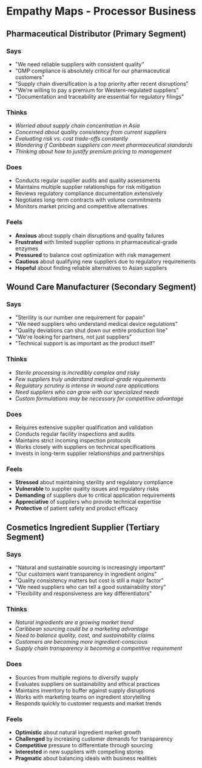 # Empathy Maps - Processor Business

## Pharmaceutical Distributor (Primary Segment)

### Says
- "We need reliable suppliers with consistent quality"
- "GMP compliance is absolutely critical for our pharmaceutical customers"
- "Supply chain diversification is a top priority after recent disruptions"
- "We're willing to pay a premium for Western-regulated suppliers"
- "Documentation and traceability are essential for regulatory filings"

### Thinks
- *Worried about supply chain concentration in Asia*
- *Concerned about quality consistency from current suppliers*
- *Evaluating risk vs. cost trade-offs constantly*
- *Wondering if Caribbean suppliers can meet pharmaceutical standards*
- *Thinking about how to justify premium pricing to management*

### Does
- Conducts regular supplier audits and quality assessments
- Maintains multiple supplier relationships for risk mitigation
- Reviews regulatory compliance documentation extensively
- Negotiates long-term contracts with volume commitments
- Monitors market pricing and competitive alternatives

### Feels
- **Anxious** about supply chain disruptions and quality failures
- **Frustrated** with limited supplier options in pharmaceutical-grade enzymes
- **Pressured** to balance cost optimization with risk management
- **Cautious** about qualifying new suppliers due to regulatory requirements
- **Hopeful** about finding reliable alternatives to Asian suppliers

## Wound Care Manufacturer (Secondary Segment)

### Says
- "Sterility is our number one requirement for papain"
- "We need suppliers who understand medical device regulations"
- "Quality deviations can shut down our entire production line"
- "We're looking for partners, not just suppliers"
- "Technical support is as important as the product itself"

### Thinks
- *Sterile processing is incredibly complex and risky*
- *Few suppliers truly understand medical-grade requirements*
- *Regulatory scrutiny is intense in wound care applications*
- *Need suppliers who can grow with our specialized needs*
- *Custom formulations may be necessary for competitive advantage*

### Does
- Requires extensive supplier qualification and validation
- Conducts regular facility inspections and audits
- Maintains strict incoming inspection protocols
- Works closely with suppliers on technical specifications
- Invests in long-term supplier relationships and partnerships

### Feels
- **Stressed** about maintaining sterility and regulatory compliance
- **Vulnerable** to supplier quality issues and regulatory risks
- **Demanding** of suppliers due to critical application requirements
- **Appreciative** of suppliers who provide technical expertise
- **Protective** of patient safety and product efficacy

## Cosmetics Ingredient Supplier (Tertiary Segment)

### Says
- "Natural and sustainable sourcing is increasingly important"
- "Our customers want transparency in ingredient origins"
- "Quality consistency matters but cost is still a major factor"
- "We need suppliers who can tell a good sustainability story"
- "Flexibility and responsiveness are key differentiators"

### Thinks
- *Natural ingredients are a growing market trend*
- *Caribbean sourcing could be a marketing advantage*
- *Need to balance quality, cost, and sustainability claims*
- *Customers are becoming more ingredient-conscious*
- *Supply chain transparency is becoming a competitive requirement*

### Does
- Sources from multiple regions to diversify supply
- Evaluates suppliers on sustainability and ethical practices
- Maintains inventory to buffer against supply disruptions
- Works with marketing teams on ingredient storytelling
- Responds quickly to customer requests and market trends

### Feels
- **Optimistic** about natural ingredient market growth
- **Challenged** by increasing customer demands for transparency
- **Competitive** pressure to differentiate through sourcing
- **Interested** in new suppliers with compelling stories
- **Pragmatic** about balancing ideals with business realities
